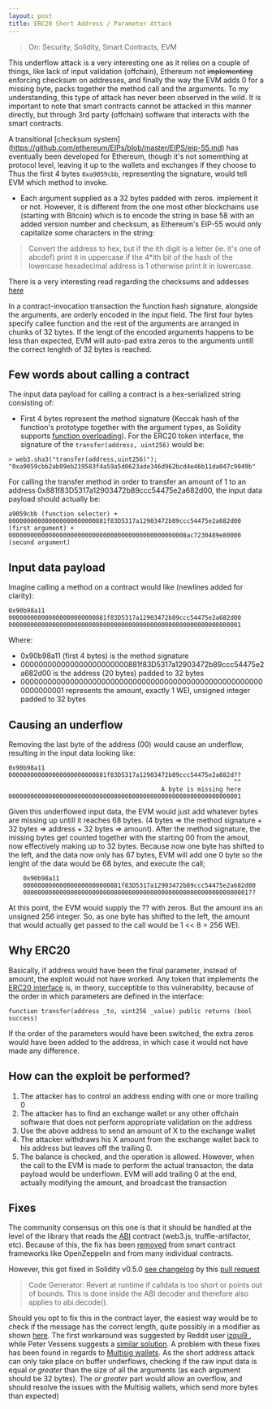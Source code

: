 ```yaml
---
layout: post
title: ERC20 Short Address / Parameter Attack
---
```

> On: Security, Solidity, Smart Contracts, EVM

This underflow attack is a very interesting one as it relies on a couple of things, like lack of input validation (offchain), Ethereum not ~~implementing~~ enforcing checksum on addresses, and finally the way the EVM adds 0 for a missing byte, packs together the method call and the arguments.
To my understanding, this type of attack has never been observed in the wild. It is important to note that smart contracts cannot be attacked in this manner directly, but through 3rd party (offchain) software that interacts with the smart contracts.

A transitional [checksum system] (https://github.com/ethereum/EIPs/blob/master/EIPS/eip-55.md) has eventually been developed for Ethereum, though it's not somemthing at protocol level, leaving it up to the wallets and exchanges if they choose to
   Thus the first 4 bytes `0xa9059cbb`, representing the signature, would tell EVM which method to invoke.
- Each argument supplied as a 32 bytes padded with zeros. implement it or not.
However, it is different from the one most other blockchains use (starting with Bitcoin) which is to encode the string in base 58 with an added version number and checksum, as Ethereum's EIP-55 would only capitalize some characters in the string:
> Convert the address to hex, but if the ith digit is a letter (ie. it's one of abcdef) print it in uppercase if the 4*ith bit of the hash of the lowercase hexadecimal address is 1 otherwise print it in lowercase.

There is a very interesting read regarding the checksums and addesses [here](https://ethereum.stackexchange.com/questions/267/why-dont-ethereum-addresses-have-checksums/274#274)

In a contract-invocation transaction the function hash signature, alongside the arguments, are orderly encoded in the input field. The first four bytes specify callee function and the rest of the arguments are arranged in chunks of 32 bytes.
If the lengt of the encoded arguments happens to be less than expected, EVM will auto-pad extra zeros to the arguments untill the correct lenghth of 32 bytes is reached.
## Few words about calling a contract
 The input data payload for calling a contract is a hex-serialized string consisting of:
- First 4 bytes represent the method signature (Keccak hash of the function's prototype together with the argument types, as Solidity supports [function overloading](https://solidity.readthedocs.io/en/v0.5.10/contracts.html?highlight=function%20overloading#function-overloading)). For the ERC20 token interface, the signature of the `transfer(address, uint256)` would be:
```
> web3.sha3("transfer(address,uint256)");  
"0xa9059cbb2ab09eb219583f4a59a5d0623ade346d962bcd4e46b11da047c9049b"  
```


   For calling the transfer method in order to transfer an amount of 1 to an address 0x881f83D5317a12903472b89ccc54475e2a682d00, the input data payload should actually be:
```
a9059cbb (function selector) +
000000000000000000000000881f83D5317a12903472b89ccc54475e2a682d00 (first argument) +
0000000000000000000000000000000000000000000000008ac7230489e80000 (second argument)
```

## Input data payload
Imagine calling a method on a contract would like (newlines added for clarity):
```
0x90b98a11    
000000000000000000000000881f83D5317a12903472b89ccc54475e2a682d00    
0000000000000000000000000000000000000000000000000000000000000001    
```
Where:
- 0x90b98a11 (first 4 bytes) is the method signature 
- 000000000000000000000000881f83D5317a12903472b89ccc54475e2a682d00 is the address (20 bytes) padded to 32 bytes
- 0000000000000000000000000000000000000000000000000000000000000001 represents the amount, exactly 1 WEI, unsigned integer padded to 32 bytes
## Causing an underflow
Removing the last byte of the address (00) would cause an underflow, resulting in the input data looking like:

```
0x90b98a11
000000000000000000000000881f83D5317a12903472b89ccc54475e2a682d??
                                                              ^^
                                          A byte is missing here
0000000000000000000000000000000000000000000000000000000000000001  
```

Given this underflowed input data, the EVM would just add whatever bytes are missing up untill it reaches 68 bytes. (4 bytes => the method signature + 32 bytes => address + 32 bytes => amount). After the method signature, the missing bytes get counted together with the starting 00 from the amout, now effectively making up to 32 bytes. Because now one byte has shifted to the left, and the data now only has 67 bytes, EVM will add one 0 byte so the lenght of the data would be 68 bytes, and execute the call;

```
    0x90b98a11  
    000000000000000000000000881f83D5317a12903472b89ccc54475e2a682d00
    00000000000000000000000000000000000000000000000000000000000001??  
```

At this point, the EVM would supply the ?? with zeros. But the amount ins an unsigned 256 integer. So, as one byte has shifted to the left, the amount that would actually get passed to the call would be 1 << 8 = 256 WEI.

## Why ERC20
Basically, if address would have been the final parameter, instead of amount, the exploit would not have worked. Any token that implements the [ERC20 interface](https://github.com/ethereum/EIPs/blob/master/EIPS/eip-20.md) is, in theory, succeptible to this vulnerability, because of the order in which parameters are defined in the interface:
```
function transfer(address _to, uint256 _value) public returns (bool success)
```
If the order of the parameters would have been switched, the extra zeros would have been added to the address, in which case it would not have made any difference.

## How can the exploit be performed?
1. The attacker has to control an address ending with one or more trailing 0
2. The attacker has to find an exchange wallet or any other offchain software that does not perform appropriate validation on the address
2. Use the above address to send an amount of X to the exchange wallet
3. The attacker withdraws his X amount from the exchange wallet back to his address but leaves off the trailing 0.
4. The balance is checked, and the operation is allowed. However, when the call to the EVM is made to perform the actual transacton, the data payload would be underflown. EVM will add trailing 0 at the end, actually modifying the amount, and broadcast the transaction

## Fixes
The community consensus on this one is that it should be handled at the level of the library that reads the [ABI](https://solidity.readthedocs.io/en/develop/abi-spec.html) contract (web3.js, truffle-artifactor, etc).
Because of this, the fix has been [removed](https://github.com/OpenZeppelin/openzeppelin-contracts/issues/261) from smart contract frameworks like OpenZeppelin and from many individual contracts.

However, this got fixed in Solidity v0.5.0 [see changelog](https://github.com/ethereum/solidity/blob/v0.5.0/Changelog.md) by this [pull request](https://github.com/ethereum/solidity/pull/4224)
> Code Generator: Revert at runtime if calldata is too short or points out of bounds. This is done inside the ABI decoder and therefore also applies to abi.decode().

Should you opt to fix this in the contract layer, the easiest way would be to check if the message has the correct length, quite possibly in a modifier as shown [here](https://ethereum.github.io/browser-solidity/#gist=f5c444b9e087d03438aa990cb91b9e3a&optimize=false&version=soljson-v0.6.8+commit.0bbfe453.js). The first workaround was suggested by Reddit user [ izqui9 ](https://www.reddit.com/r/ethereum/comments/63s917/worrysome_bug_exploit_with_erc20_token/dfwmhc3/), while Peter Vessens suggests a [similar solution](https://github.com/MonolithDAO/token/blob/master/audit/TokenSaleAudit.pdf). A problem with these fixes has been found in regards to [Multisig wallets](https://blog.coinfabrik.com/smart-contract-short-address-attack-mitigation-failure/). As the short address attack can only take place on buffer underflows, checking if the raw input data is equal *or greater* than the size of all the arguments (as each argument should be 32 bytes). The *or greater* part would allow an overflow, and should resolve the issues with the Multisig wallets, which send more bytes than expected)
